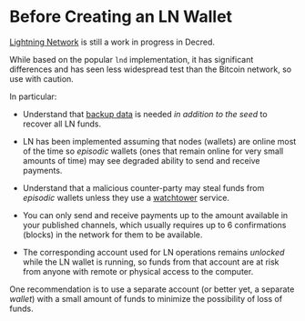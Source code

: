 # Before Creating an LN Wallet

[Lightning Network](https://docs.decred.org/lightning-network/overview/) is still a work in progress in Decred.

While based on the popular `lnd` implementation, it has significant differences and has seen less widespread test than the Bitcoin network, so use with caution.

In particular:

- Understand that [backup data](https://docs.decred.org/lightning-network/backups/) is needed _in addition to the seed_ to recover all LN funds.

- LN has been implemented assuming that nodes (wallets) are online most of the time so _episodic_ wallets (ones that remain online for very small amounts of time) may see degraded ability to send and receive payments.

- Understand that a malicious counter-party may steal funds from _episodic_ wallets unless they use a [watchtower](https://docs.decred.org/lightning-network/watchtowers/) service.

- You can only send and receive payments up to the amount available in your published channels, which usually requires up to 6 confirmations (blocks) in the network for them to be available.

- The corresponding account used for LN operations remains _unlocked_ while the LN wallet is running, so funds from that account are at risk from anyone with remote or physical access to the computer.

One recommendation is to use a separate account (or better yet, a separate _wallet_) with a small amount of funds to minimize the possibility of loss of funds.
